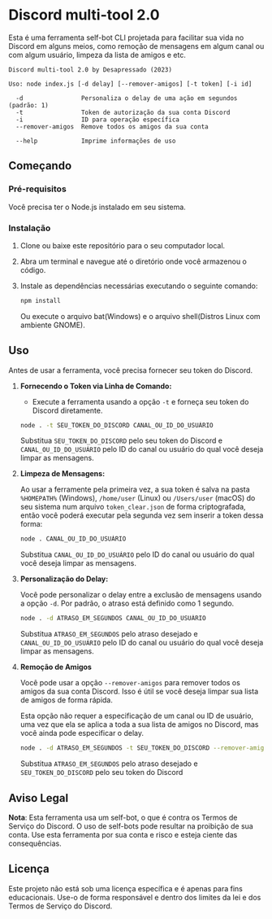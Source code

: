 # Discord multi-tool 2.0

Esta é uma ferramenta self-bot CLI projetada para facilitar sua vida no Discord em alguns meios, como remoção de mensagens em algum canal ou com algum usuário, limpeza da lista de amigos e etc.

```
Discord multi-tool 2.0 by Desapressado (2023)

Uso: node index.js [-d delay] [--remover-amigos] [-t token] [-i id]

  -d                Personaliza o delay de uma ação em segundos (padrão: 1)
  -t                Token de autorização da sua conta Discord
  -i                ID para operação específica
  --remover-amigos  Remove todos os amigos da sua conta

  --help            Imprime informações de uso
```

## Começando

### Pré-requisitos

Você precisa ter o Node.js instalado em seu sistema.

### Instalação

1. Clone ou baixe este repositório para o seu computador local.

2. Abra um terminal e navegue até o diretório onde você armazenou o código.

3. Instale as dependências necessárias executando o seguinte comando:

   ```bash
   npm install
   ```

   Ou execute o arquivo bat(Windows) e o arquivo shell(Distros Linux com ambiente GNOME).

## Uso

Antes de usar a ferramenta, você precisa fornecer seu token do Discord.

1. **Fornecendo o Token via Linha de Comando:**
   - Execute a ferramenta usando a opção `-t` e forneça seu token do Discord diretamente.

   ```bash
   node . -t SEU_TOKEN_DO_DISCORD CANAL_OU_ID_DO_USUÁRIO
   ```

   Substitua `SEU_TOKEN_DO_DISCORD` pelo seu token do Discord e `CANAL_OU_ID_DO_USUÁRIO` pelo ID do canal ou usuário do qual você deseja limpar as mensagens.

2. **Limpeza de Mensagens:**

   Ao usar a ferramente pela primeira vez, a sua token é salva na pasta `%HOMEPATH%` (Windows), `/home/user` (Linux) ou `/Users/user` (macOS) do seu sistema num arquivo `token_clear.json` de forma criptografada, então você poderá executar pela segunda vez sem inserir a token dessa forma:

   ```bash
   node . CANAL_OU_ID_DO_USUÁRIO
   ```

   Substitua `CANAL_OU_ID_DO_USUÁRIO` pelo ID do canal ou usuário do qual você deseja limpar as mensagens.

3. **Personalização do Delay:**

   Você pode personalizar o delay entre a exclusão de mensagens usando a opção `-d`. Por padrão, o atraso está definido como 1 segundo.

   ```bash
   node . -d ATRASO_EM_SEGUNDOS CANAL_OU_ID_DO_USUÁRIO
   ```

   Substitua `ATRASO_EM_SEGUNDOS` pelo atraso desejado e `CANAL_OU_ID_DO_USUÁRIO` pelo ID do canal ou usuário do qual você deseja limpar as mensagens.

4. **Remoção de Amigos**

   Você pode usar a opção `--remover-amigos` para remover todos os amigos da sua conta Discord. Isso é útil se você deseja limpar sua lista de amigos de forma rápida.

   Esta opção não requer a especificação de um canal ou ID de usuário, uma vez que ela se aplica a toda a sua lista de amigos no Discord, mas você ainda pode especificar o delay.

   ```bash
   node . -d ATRASO_EM_SEGUNDOS -t SEU_TOKEN_DO_DISCORD --remover-amigos
   ```

   Substitua `ATRASO_EM_SEGUNDOS` pelo atraso desejado e `SEU_TOKEN_DO_DISCORD` pelo seu token do Discord

## Aviso Legal

**Nota**: Esta ferramenta usa um self-bot, o que é contra os Termos de Serviço do Discord. O uso de self-bots pode resultar na proibição de sua conta. Use esta ferramenta por sua conta e risco e esteja ciente das consequências.

## Licença

Este projeto não está sob uma licença específica e é apenas para fins educacionais. Use-o de forma responsável e dentro dos limites da lei e dos Termos de Serviço do Discord.
